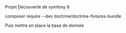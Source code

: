 Projet Découverte de symfony 6

composer require --dev doctrine/doctrine-fixtures-bundle


Puis mettre en place la base de donnée


